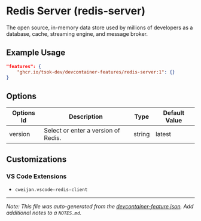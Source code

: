 
# Redis Server (redis-server)

The open source, in-memory data store used by millions of developers as a database, cache, streaming engine, and message broker.

## Example Usage

```json
"features": {
    "ghcr.io/tsok-dev/devcontainer-features/redis-server:1": {}
}
```

## Options

| Options Id | Description | Type | Default Value |
|-----|-----|-----|-----|
| version | Select or enter a version of Redis. | string | latest |

## Customizations

### VS Code Extensions

- `cweijan.vscode-redis-client`



---

_Note: This file was auto-generated from the [devcontainer-feature.json](https://github.com/tsok-dev/devcontainer-features/blob/main/src/redis-server/devcontainer-feature.json).  Add additional notes to a `NOTES.md`._
